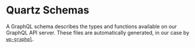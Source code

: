 # Quartz Schemas

A GraphQL schema describes the types and functions available on our GraphQL API server. These files are automatically generated, in our case by [`wp-graphql`](https://github.com/wp-graphql/wp-graphql).
